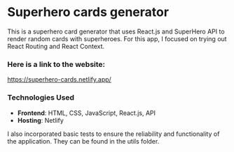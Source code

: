 # Superhero cards generator

This is a superhero card generator that uses React.js and SuperHero API to render random cards with superheroes. For this app, I focused on trying out React Routing and React Context.

### Here is a link to the website:

https://superhero-cards.netlify.app/

### Technologies Used

- **Frontend**: HTML, CSS, JavaScript, React.js, API
- **Hosting**: Netlify

I also incorporated basic tests to ensure the reliability and functionality of the application. They can be found in the utils folder.
